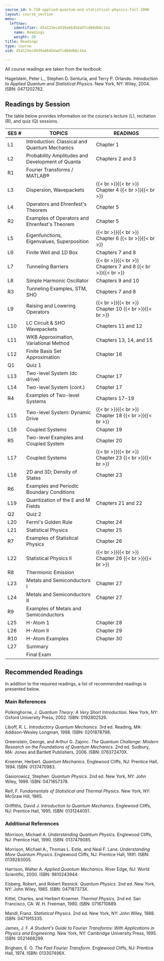 ```yaml
---
course_id: 6-728-applied-quantum-and-statistical-physics-fall-2006
layout: course_section
menu:
  leftnav:
    identifier: d54123ecd439a6645da47cdb6db6c14a
    name: Readings
    weight: 20
title: Readings
type: course
uid: d54123ecd439a6645da47cdb6db6c14a

---
```


All course readings are taken from the textbook:

Hagelstein, Peter L., Stephen D. Senturia, and Terry P. Orlando. _Introduction to Applied Quantum and Statistical Physics_. New York, NY: Wiley, 2004. ISBN: 0471202762.

Readings by Session
-------------------

The table below provides information on the course's lecture (L), recitation (R), and quiz (Q) sessions.

| SES # | TOPICS | READINGS |
| --- | --- | --- |
| L1 | Introduction: Classical and Quantum Mechanics | Chapter 1 |
| L2 | Probability Amplitudes and Development of Quanta | Chapters 2 and 3 |
| R1 | Fourier Transforms / MATLAB® | &nbsp; |
| L3 | Dispersion, Wavepackets |  {{< br >}}{{< br >}} Chapter 4 {{< br >}}{{< br >}}  |
| L4 | Operators and Ehrenfest's Theorem | Chapter 5 |
| R2 | Examples of Operators and Ehrenfest's Theorem | Chapter 5 |
| L5 | Eigenfunctions, Eigenvalues, Superposition |  {{< br >}}{{< br >}} Chapter 6 {{< br >}}{{< br >}}  |
| L6 | Finite Well and 1D Box | Chapters 7 and 8 |
| L7 | Tunneling Barriers |  {{< br >}}{{< br >}} Chapters 7 and 8 {{< br >}}{{< br >}}  |
| L8 | Simple Harmonic Oscillator | Chapters 9 and 10 |
| R3 | Tunneling Examples, STM, SHO | Chapters 7 and 8 |
| L9 | Raising and Lowering Operators |  {{< br >}}{{< br >}} Chapter 10 {{< br >}}{{< br >}}  |
| L10 | LC Circuit & SHO Wavepackets | Chapters 11 and 12 |
| L11 | WKB Approximation, Variational Method | Chapters 13, 14, and 15 |
| L12 | Finite Basis Set Approximation | Chapter 16 |
| Q1 | Quiz 1 | &nbsp; |
| L13 | Two-level System (dc drive) | Chapter 17 |
| L14 | Two-level System (cont.) | Chapter 17 |
| R4 | Examples of Two-level Systems | Chapters 17-19 |
| L15 | Two-level System: Dynamic Drive |  {{< br >}}{{< br >}} Chapter 18 {{< br >}}{{< br >}}  |
| L16 | Coupled Systems | Chapter 19 |
| R5 | Two-level Examples and Coupled System | Chapter 20 |
| L17 | Coupled Systems |  {{< br >}}{{< br >}} Chapter 23 {{< br >}}{{< br >}}  |
| L18 | 2D and 3D; Density of States | Chapter 23 |
| R6 | Examples and Periodic Boundary Conditions | &nbsp; |
| L19 | Quantization of the E and M Fields | Chapters 21 and 22 |
| Q2 | Quiz 2 | &nbsp; |
| L20 | Fermi's Golden Rule | Chapter 24 |
| L21 | Statistical Physics | Chapter 25 |
| R7 | Examples of Statistical Physics | Chapter 26 |
| L22 | Statistical Physics II |  {{< br >}}{{< br >}} Chapter 26 {{< br >}}{{< br >}}  |
| R8 | Thermionic Emission | &nbsp; |
| L23 | Metals and Semiconductors I | Chapter 27 |
| L24 | Metals and Semiconductors II | Chapter 27 |
| R9 | Examples of Metals and Semiconductors | &nbsp; |
| L25 | H-Atom 1 | Chapter 28 |
| L26 | H-Atom II | Chapter 29 |
| R10 | H-Atom Examples | Chapter 30 |
| L27 | Summary | &nbsp; |
| &nbsp; | Final Exam |   

Recommended Readings
--------------------

In addition to the required readings, a list of recommended readings is presented below.

### Main References

Polkinghorne, J. _Quantum Theory: A Very Short Introduction_. New York, NY: Oxford University Press, 2002. ISBN: 0192802526.

Liboff, R. L. _Introductory Quantum Mechanics_. 3rd ed. Reading, MA: Addison-Wesley Longman, 1998. ISBN: 0201878798.

Greenstein, George, and Arthur G. Zajonc. _The Quantum Challenge: Modern Research on the Foundations of Quantum Mechanics_. 2nd ed. Sudbury, MA: Jones and Bartlett Publishers, 2006. ISBN: 076372470X.

Kroemer, Herbert. _Quantum Mechanics_. Englewood Cliffs, NJ: Prentice Hall, 1994. ISBN: 0137470983.

Gasiorowicz, Stephen. _Quantum Physics_. 2nd ed. New York, NY: John Wiley, 1996. ISBN: 0471857378.

Reif, F. _Fundamentals of Statistical and Thermal Physics_. New York, NY: McGraw Hill, 1965.

Griffiths, David J. _Introduction to Quantum Mechanics_. Englewood Cliffs, NJ: Prentice Hall, 1995. ISBN: 0131244051.

### Additional References

Morrison, Michael A. _Understanding Quantum Physics_. Englewood Cliffs, NJ: Prentice Hall, 1990. ISBN: 0137479085.

Morrison, Michael A., Thomas L. Estle, and Neal F. Lane. _Understanding More Quantum Physics_. Englewood Cliffs, NJ: Prentice Hall, 1991. ISBN: 0139283005.

Harrison, Walter A. _Applied Quantum Mechanics_. River Edge, NJ: World Scientific, 2000. ISBN: 9810243944.

Eisberg, Robert, and Robert Resnick. _Quantum Physics_. 2nd ed. New York, NY: John Wiley, 1985. ISBN: 047187373X.

Kittel, Charles, and Herbert Kroemer. _Thermal Physics_. 2nd ed. San Francisco, CA: W. H. Freeman, 1980. ISBN: 0716710889.

Mandl, Franz. _Statistical Physics_. 2nd ed. New York, NY: John Wiley, 1988. ISBN: 0471915335.

James, J. F. _A Student's Guide to Fourier Transforms: With Applications in Physics and Engineering_. New York, NY: Cambridge University Press, 1995. ISBN: 0521468299.

Brigham, E. O. _The Fast Fourier Transform_. Englewood Cliffs, NJ: Prentice Hall, 1974. ISBN: 013307496X.